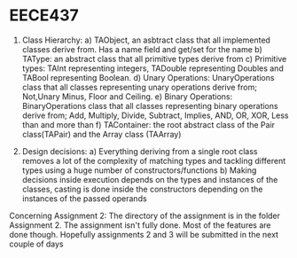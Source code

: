 # EECE437

1) Class Hierarchy: 
	a) TAObject, an asbtract class that all implemented classes derive from. Has a name field and get/set for the name
	b) TAType: an abstract class that all primitive types derive from
	c) Primitive types: TAInt representing integers, TADouble representing Doubles and TABool representing Boolean. 
	d) Unary Operations: UnaryOperations class that all classes representing unary operations derive from; Not,Unary Minus, Floor and Ceiling.
	e) Binary Operations: BinaryOperations class that all classes representing binary operations derive from; Add, Multiply, Divide, Subtract, Implies, AND, OR, XOR, Less than and more than
	f) TAContainer: the root abstract class of the Pair class(TAPair) and the Array class (TAArray)

2) Design decisions:
	a) Everything deriving from a single root class removes a lot of the complexity of matching types and tackling different types using a huge number of constructors/functions
	b) Making decisions inside execution depends on the types and instances of the classes, casting is done inside the constructors depending on the instances of the passed operands


Concerning Assignment 2: 
The directory of the assignment is in the folder Assignment 2.
The assignment isn't fully done. Most of the features are done though.
Hopefully assignments 2 and 3 will be submitted in the next couple of days